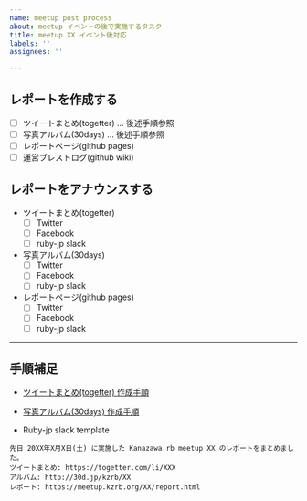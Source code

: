 ```yaml
---
name: meetup post process
about: meetup イベントの後で実施するタスク
title: meetup XX イベント後対応
labels: ''
assignees: ''

---
```


## レポートを作成する
- [ ] ツイートまとめ(togetter) ... 後述手順参照
- [ ] 写真アルバム(30days) ... 後述手順参照
- [ ] レポートページ(github pages)
- [ ] 運営ブレストログ(github wiki)

## レポートをアナウンスする
- ツイートまとめ(togetter)
    - [ ] Twitter
    - [ ] Facebook
    - [ ] ruby-jp slack
- 写真アルバム(30days)
    - [ ] Twitter
    - [ ] Facebook
    - [ ] ruby-jp slack
- レポートページ(github pages)
    - [ ] Twitter
    - [ ] Facebook
    - [ ] ruby-jp slack

---

## 手順補足

* [ツイートまとめ(togetter) 作成手順](https://github.com/kanazawarb/meetup/wiki/how-to-write-together)

* [写真アルバム(30days) 作成手順](https://github.com/kanazawarb/meetup/wiki/30days-%E3%82%A2%E3%83%AB%E3%83%90%E3%83%A0%E4%BD%9C%E6%88%90%E6%89%8B%E9%A0%86)

* Ruby-jp slack template

```
先日 20XX年X月X日(土) に実施した Kanazawa.rb meetup XX のレポートをまとめました。
ツイートまとめ: https://togetter.com/li/XXX
アルバム: http://30d.jp/kzrb/XX
レポート: https://meetup.kzrb.org/XX/report.html
```
